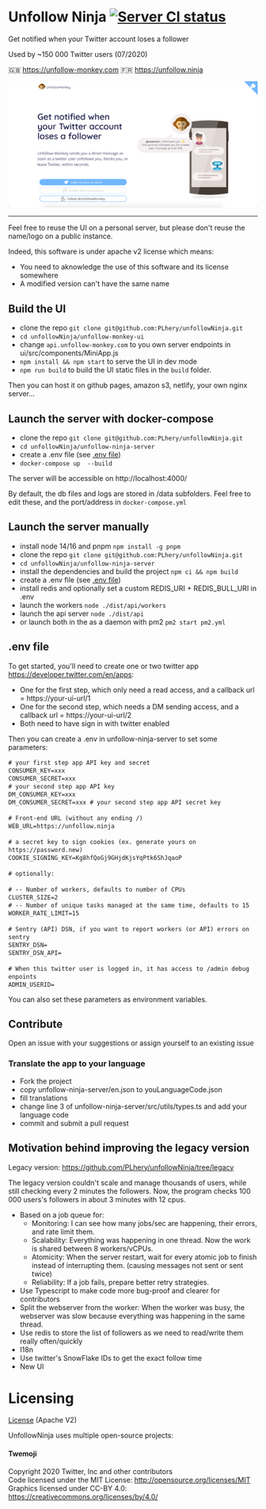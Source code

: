 # Unfollow Ninja [![Server CI status](https://github.com/PLhery/unfollowNinja/workflows/Server%20CI/badge.svg)](https://github.com/PLhery/unfollowNinja/actions?query=workflow%3A%22Server+CI%22)

Get notified when your Twitter account loses a follower

Used by ~150 000 Twitter users (07/2020)

🇬🇧 https://unfollow-monkey.com
🇫🇷 https://unfollow.ninja  

![Screenshot](https://raw.githubusercontent.com/PLhery/unfollowNinja/master/unfollow-monkey-ui/public/preview.png)

---
Feel free to reuse the UI on a personal server, but please don't reuse the name/logo on a public instance.

Indeed, this software is under apache v2 license which means:

- You need to aknowledge the use of this software and its license somewhere
- A modified version can't have the same name

## Build the UI

- clone the repo `git clone git@github.com:PLhery/unfollowNinja.git`
- `cd unfollowNinja/unfollow-monkey-ui`
- change `api.unfollow-monkey.com` to you own server endpoints in ui/src/components/MiniApp.js
- `npm install && npm start` to serve the UI in dev mode
- `npm run build` to build the UI static files in the `build` folder.

Then you can host it on github pages, amazon s3, netlify, your own nginx server...


## Launch the server with docker-compose

- clone the repo `git clone git@github.com:PLhery/unfollowNinja.git`
- `cd unfollowNinja/unfollow-ninja-server`
- create a .env file (see [.env file](#.env-file))
- `docker-compose up  --build`

The server will be accessible on http://localhost:4000/  

By default, the db files and logs are stored in /data subfolders. Feel free to edit these, and the port/address in `docker-compose.yml`

## Launch the server manually

- install node 14/16 and pnpm `npm install -g pnpm`
- clone the repo `git clone git@github.com:PLhery/unfollowNinja.git`
- `cd unfollowNinja/unfollow-ninja-server`
- install the dependencies and build the project `npm ci && npm build`
- create a .env file (see [.env file](#.env-file))
- install redis and optionally set a custom REDIS_URI + REDIS_BULL_URI in .env
- launch the workers `node ./dist/api/workers`
- launch the api server `node ./dist/api`
- or launch both in the as a daemon with pm2 `pm2 start pm2.yml`

## .env file

To get started, you'll need to create one or two twitter app https://developer.twitter.com/en/apps:  
- One for the first step, which only need a read access, and a callback url = https://your-ui-url/1
- One for the second step, which needs a DM sending access, and a callback url = https://your-ui-url/2
- Both need to have sign in with twitter enabled

Then you can create a .env in unfollow-ninja-server to set some parameters:

```
# your first step app API key and secret
CONSUMER_KEY=xxx 
CONSUMER_SECRET=xxx
# your second step app API key
DM_CONSUMER_KEY=xxx
DM_CONSUMER_SECRET=xxx # your second step app API secret key

# Front-end URL (without any ending /)
WEB_URL=https://unfollow.ninja

# a secret key to sign cookies (ex. generate yours on https://password.new)
COOKIE_SIGNING_KEY=Kg8hfQoGj9GHjdKjsYqPtk6ShJqaoP

# optionally:

# -- Number of workers, defaults to number of CPUs
CLUSTER_SIZE=2
# -- Number of unique tasks managed at the same time, defaults to 15
WORKER_RATE_LIMIT=15

# Sentry (API) DSN, if you want to report workers (or API) errors on sentry
SENTRY_DSN=
SENTRY_DSN_API=

# When this twitter user is logged in, it has access to /admin debug enpoints
ADMIN_USERID=
```

You can also set these parameters as environment variables.

## Contribute

Open an issue with your suggestions or assign yourself to an existing issue

### Translate the app to your language

- Fork the project
- copy unfollow-ninja-server/en.json to youLanguageCode.json
- fill translations
- change line 3 of unfollow-ninja-server/src/utils/types.ts and add your language code
- commit and submit a pull request

## Motivation behind improving the legacy version

Legacy version: https://github.com/PLhery/unfollowNinja/tree/legacy

The legacy version couldn't scale and manage thousands of users, while still checking every 2 minutes the followers.
Now, the program checks 100 000 users's followers in about 3 minutes with 12 cpus.

- Based on a job queue for:
    - Monitoring: I can see how many jobs/sec are happening, their errors, and rate limit them.
    - Scalability: Everything was happening in one thread. Now the work is shared between 8 workers/vCPUs.
    - Atomicity: When the server restart, wait for every atomic job to finish instead of interrupting them. (causing messages not sent or sent twice)
    - Reliability: If a job fails, prepare better retry strategies.
- Use Typescript to make code more bug-proof and clearer for contributors
- Split the webserver from the worker: When the worker was busy, the webserver was slow because everything was happening in the same thread.
- Use redis to store the list of followers as we need to read/write them really often/quickly
- I18n
- Use twitter's SnowFlake IDs to get the exact follow time
- New UI

# Licensing

[License](./license.md) (Apache V2)

UnfollowNinja uses multiple open-source projects:

#### Twemoji

Copyright 2020 Twitter, Inc and other contributors  
Code licensed under the MIT License: http://opensource.org/licenses/MIT  
Graphics licensed under CC-BY 4.0: https://creativecommons.org/licenses/by/4.0/
